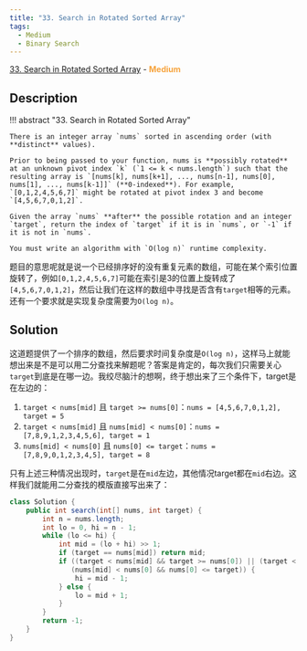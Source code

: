 ```yaml
---
title: "33. Search in Rotated Sorted Array"
tags:
  - Medium
  - Binary Search
---
```


[33. Search in Rotated Sorted Array](https://leetcode.com/problems/search-in-rotated-sorted-array/) - <span style="color: #f7a43e; font-weight: bold">Medium</span>

## Description

!!! abstract "33. Search in Rotated Sorted Array"

    There is an integer array `nums` sorted in ascending order (with **distinct** values).

    Prior to being passed to your function, nums is **possibly rotated** at an unknown pivot index `k` (`1 <= k < nums.length`) such that the resulting array is `[nums[k], nums[k+1], ..., nums[n-1], nums[0], nums[1], ..., nums[k-1]]` (**0-indexed**). For example, `[0,1,2,4,5,6,7]` might be rotated at pivot index 3 and become `[4,5,6,7,0,1,2]`.

    Given the array `nums` **after** the possible rotation and an integer `target`, return the index of `target` if it is in `nums`, or `-1` if it is not in `nums`.

    You must write an algorithm with `O(log n)` runtime complexity.

题目的意思呢就是说一个已经排序好的没有重复元素的数组，可能在某个索引位置旋转了，例如`[0,1,2,4,5,6,7]`可能在索引是3的位置上旋转成了`[4,5,6,7,0,1,2]`，然后让我们在这样的数组中寻找是否含有`target`相等的元素。还有一个要求就是实现复杂度需要为`O(log n)`。

## Solution

这道题提供了一个排序的数组，然后要求时间复杂度是`O(log n)`，这样马上就能想出来是不是可以用二分查找来解题呢？答案是肯定的，每次我们只需要关心`target`到底是在哪一边。我绞尽脑汁的想啊，终于想出来了三个条件下，target是在左边的：

1. `target < nums[mid]` 且 `target >= nums[0]`：`nums = [4,5,6,7,0,1,2], target = 5`
2. `target < nums[mid]` 且 `nums[mid] < nums[0]`：`nums = [7,8,9,1,2,3,4,5,6], target = 1`
3. `nums[mid] < nums[0]` 且 `nums[0] <= target`：`nums = [7,8,9,0,1,2,3,4,5], target = 8`

只有上述三种情况出现时，`target`是在`mid`左边，其他情况target都在`mid`右边。这样我们就能用二分查找的模版直接写出来了：

```java
class Solution {
    public int search(int[] nums, int target) {
        int n = nums.length;
        int lo = 0, hi = n - 1;
        while (lo <= hi) {
            int mid = (lo + hi) >> 1;
            if (target == nums[mid]) return mid;
            if ((target < nums[mid] && target >= nums[0]) || (target < nums[mid] && nums[mid] < nums[0]) || 
               (nums[mid] < nums[0] && nums[0] <= target)) {
                hi = mid - 1;
            } else {
                lo = mid + 1;
            }
        }
        return -1;
    }
}
```